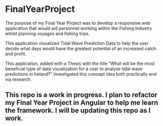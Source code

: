 # FinalYearProject
The purpose of my Final Year Project was to develop a responsive web application that would aid personnel working within the Fishing Industry 
whilst planning voyages and fishing trips.

This application visualized Tidal Wave Prediction Data to help the user decide what days would have the greatest potential of 
an increased catch and profit. 

This application, added with a Thesis with the title "What will be the most beneficial type of data visualization 
for a user to analyse tidal wave predictions in Ireland?" investigated this concept idea both practically and via research.

## This repo is a work in progress. I plan to refactor my Final Year Project in Angular to help me learn the framework. I will be updating this repo as I work.
